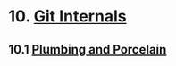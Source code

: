 # 10. [Git Internals](https://git-scm.com/book/en/v2/Git-Internals-Plumbing-and-Porcelain)

## 10.1 [Plumbing and Porcelain](https://git-scm.com/book/en/v2/Git-Internals-Plumbing-and-Porcelain)